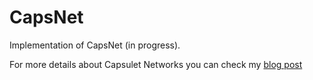 # CapsNet

Implementation of CapsNet (in progress).

For more details about Capsulet Networks you can check my [blog post](https://mmz33.github.io/Capsule-Networks/)
